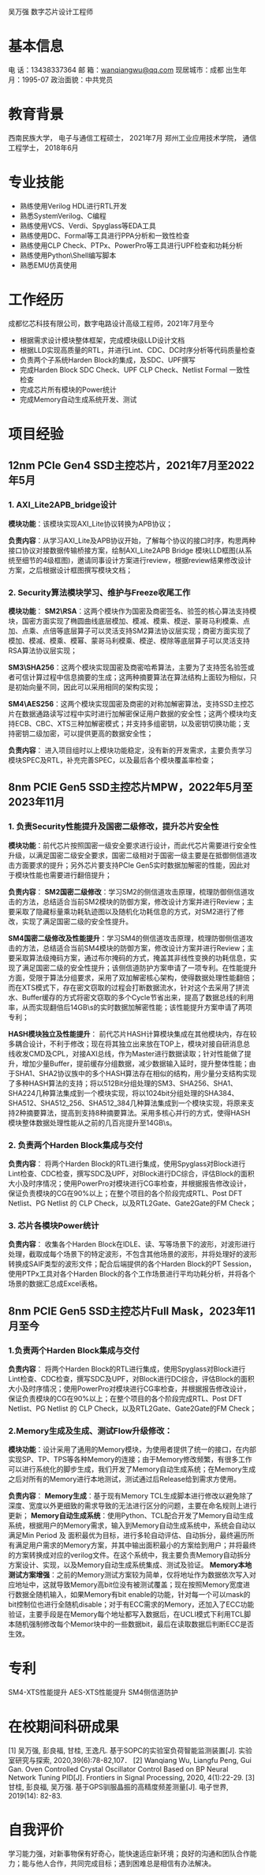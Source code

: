 吴万强
数字芯片设计工程师

# 基本信息
电       话：13438337364
邮       箱：wanqiangwu@qq.com
现居城市：成都
出生年月：1995-07
政治面貌：中共党员

# 教育背景
西南民族大学，                电子与通信工程硕士，       2021年7月
郑州工业应用技术学院，   通信工程学士，                 2018年6月


# 专业技能
- 熟练使用Verilog HDL进行RTL开发
- 熟悉SystemVerilog、C编程
- 熟练使用VCS、Verdi、Spyglass等EDA工具
- 熟练使用DC、Formal等工具进行PPA分析和一致性检查
- 熟练使用CLP Check、PTPx、PowerPro等工具进行UPF检查和功耗分析
- 熟练使用Python\Shell编写脚本
- 熟悉EMU仿真使用

# 工作经历
成都忆芯科技有限公司，数字电路设计高级工程师，2021年7月至今
- 根据需求设计模块整体框架，完成模块级LLD设计文档
- 根据LLD实现高质量的RTL，并进行Lint、CDC、DC时序分析等代码质量检查
- 负责两个子系统Harden Block的集成，及SDC、UPF撰写
- 完成Harden Block SDC Check、UPF CLP Check、Netlist Formal 一致性检查
- 完成芯片所有模块的Power统计
- 完成Memory自动生成系统开发、测试


# 项目经验
## 12nm PCIe Gen4 SSD主控芯片，2021年7月至2022年5月
### 1. AXI_Lite2APB_bridge设计
**模块功能**：该模块实现AXI_Lite协议转换为APB协议；

**负责内容**：从学习AXI_Lite及APB协议开始，了解每个协议的接口时序，构思两种接口协议对接数据传输桥接方案，绘制AXI_Lite2APB Bridge 模块LLD框图(从系统至细节的4级框图)，邀请同事设计方案进行review，根据review结果修改设计方案，之后根据设计框图撰写模块文档；

### 2. Security算法模块学习、维护与Freeze收尾工作
**模块功能**：
**SM2\RSA**：这两个模块作为国密及商密签名、验签的核心算法支持模块，国密方面实现了椭圆曲线底层模加、模减、模乘、模逆、蒙哥马利模乘、点加、点乘、点倍等底层算子可以灵活支持SM2算法协议层实现；商密方面实现了模加、模减、模乘、模幂、蒙哥马利模乘、模逆、模除等底层算子可以灵活支持RSA算法协议层实现；

**SM3\SHA256**：这两个模块实现国密及商密哈希算法，主要为了支持签名验签或者可信计算过程中信息摘要的生成；这两种摘要算法在算法结构上面较为相似，只是初始向量不同，因此可以采用相同的架构实现；

**SM4\AES256**：这两个模块实现国密及商密的对称加解密算法，支持SSD主控芯片在数据通路读写过程中实时进行加解密保证用户数据的安全性；这两个模块均支持ECB、CBC、XTS三种加解密模式；并支持多组密钥，以及密钥切换功能；支持密钥二级加密，可以提供更高的数据安全性；

**负责内容**：
进入项目组时以上模块功能稳定，没有新的开发需求，主要负责学习模块SPEC及RTL，补充完善SPEC，以及最后各个模块覆盖率检查；


## 8nm PCIE Gen5 SSD主控芯片MPW，2022年5月至2023年11月
### 1. 负责Security性能提升及国密二级修改，提升芯片安全性
**模块功能**：前代芯片按照国密一级安全要求进行设计，而此代芯片需要进行安全性升级，以满足国密二级安全要求，国密二级相对于国密一级主要是在抵御侧信道攻击方面要求的提升；另外芯片要支持PCIe Gen5实时数据加解密的性能，因此对于模块性能也需要进行翻倍提升；

**负责内容**：
**SM2国密二级修改**：学习SM2的侧信道攻击原理，梳理防御侧信道攻击的方法，总结适合当前SM2模块的防御方案，修改设计方案并进行Review；主要采取了隐藏标量乘功耗轨迹图以及随机化功耗信息的方式，对SM2进行了修改，实现了满足国密二级的安全性提升。

**SM4国密二级修改及性能提升**：学习SM4的侧信道攻击原理，梳理防御侧信道攻击的方法，总结适合当前SM4模块的防御方案，修改设计方案并进行Review；主要采取算法级掩码方案，通过布尔掩码的方式，掩盖其非线性变换的功耗信息，实现了满足国密二级的安全性提升；该侧信道防护方案申请了一项专利。在性能提升方面，受限于算法分组要求，采用了双加解密核心架构，使得数据处理性能翻倍；而在XTS模式下，存在密文窃取的过程会打断数据流水，针对这个去采用了拼流水、Buffer缓存的方式将密文窃取的多个Cycle节省出来，提高了数据总线的利用率，从而实现翻倍后14GB\s的实时数据加解密性能；该性能提升方案申请了两项专利；

**HASH模块独立及性能提升**：
前代芯片HASH计算模块集成在其他模块内，存在较多耦合设计，不利于修改；现在将其独立出来放在TOP上，模块对接自研消息总线收发CMD及CPL，对接AXI总线，作为Master进行数据读取；针对性能做了提升，增加少量Buffer，提前缓存分组数据，减少数据输入延时，提升整体性能；由于SHA1、SHA2协议族中的多个HASH算法存在相似的结构，用少量分支结构实现了多种HASH算法的支持；将以512Bit分组处理的SM3、SHA256、SHA1、SHA224几种算法集成到一个模块实现，将以1024bit分组处理的SHA384、SHA512、SHA512_256、SHA512_384几种算法集成到一个模块实现，将原来支持2种摘要算法，提高到支持8种摘要算法。采用多核心并行的方式，使得HASH模块整体数据处理性能从之前的几百兆提升至14GB\s。


### 2. 负责两个Harden Block集成与交付
**负责内容**：
将两个Harden Block的RTL进行集成，使用Spyglass对Block进行Lint检查、CDC检查，撰写SDC及UPF，对Block进行DC综合，评估Block的面积大小及时序情况；使用PowerPro对模块进行CG率检查，并根据报告修改设计，保证负责模块的CG在90%以上；在整个项目的各个阶段完成RTL、Post DFT Netlist、PG Netlist 的 CLP Check，以及RTL2Gate、Gate2Gate的FM Check；

### 3. 芯片各模块Power统计
**负责内容**：
收集各个Harden Block在IDLE、读、写等场景下的波形，对波形进行处理，截取成每个场景下的特定波形，不包含其他场景的波形，并将处理好的波形转换成SAIF类型的波形文件；配合后端提供的各个Harden Block的PT Session，使用PTPx工具对各个Harden Block的各个工作场景进行平均功耗分析，并将各个场景的数据汇总成Excel表格。

## 8nm PCIE Gen5 SSD主控芯片Full Mask，2023年11月至今 

### 1.负责两个Harden Block集成与交付
**负责内容**：
将两个Harden Block的RTL进行集成，使用Spyglass对Block进行Lint检查、CDC检查，撰写SDC及UPF，对Block进行DC综合，评估Block的面积大小及时序情况；使用PowerPro对模块进行CG率检查，并根据报告修改设计，保证负责模块的CG在90%以上；在整个项目的各个阶段完成RTL、Post DFT Netlist、PG Netlist 的 CLP Check，以及RTL2Gate、Gate2Gate的FM Check；

### 2.Memory生成及生成、测试Flow升级修改：
**模块功能**：设计采用了通用的Memory模块，为使用者提供了统一的接口，在内部实现SP、TP、TPS等各种Memory的连接；由于Memory修改频繁，有很多工作可以进行系统化的脚步生成，我们开发了Memory自动生成系统；在Memory生成之后对所有的Memory进行本地测试，测试通过后Release给到需求方使用。

**负责内容**：
**Memory生成**：基于现有Memory TCL生成脚本进行修改以避免除了深度、宽度以外更细致的需求导致的无法进行区分的问题，主要在命名规则上进行更新；
**Memory自动生成系统**：使用Python、TCL配合开发了Memory自动生成系统，根据用户的Memory需求，输入到Memory自动生成系统中，系统会自动以满足Min Period 及 面积最优为目标，进行多轮自动评估、自动拆分，最终遍历所有满足用户需求的Memory方案，并其中输出面积最小的方案给到用户；并将最终的方案转换成对应的verilog文件。在这个系统中，我主要负责Memory自动拆分方案设计、实现，以及Memory自动生成系统集成、测试及验证。
**Memory本地测试方案增强**：之前的Memory测试方案较为简单，仅将地址作为数据依次写入对应地址中，这就导致Memory高bit位没有被测试覆盖；现在按照Memory宽度进行数据全随机输入，如果Memory有bit enable的功能，针对每一个可以mask的bit控制位也进行全随机disable；对于有ECC需求的Memory，还加入了ECC功能验证，主要手段是在Memory每个地址都写入数据后，在UCLI模式下利用TCL脚本随机强制修改每个Memor块中的一些数据bit，最后在读取数据后判断ECC是否生效。


# 专利
SM4-XTS性能提升
AES-XTS性能提升
SM4侧信道防护


# 在校期间科研成果
[1] 吴万强, 彭良福, 甘桂, 王逸凡. 基于SOPC的实验室负荷智能监测装置[J]. 实验室研究与探索, 2020,39(6):78-82,107．
[2] Wanqiang Wu, Liangfu Peng, Gui Gan. Oven Controlled Crystal Oscillator Control Based on BP Neural Network Tuning PID[J]. Frontiers in Signal Processing, 2020, 4(1):22-29.
[3] 甘桂, 彭良福, 吴万强. 基于GPS驯服晶振的高精度频差测量[J]. 电子世界, 2019(14): 82-83.


# 自我评价
学习能力强，对新事物保有好奇心，能快速适应新环境；良好的沟通和团队合作能力；能与他人合作，共同完成目标；遇到困难总是相信有办法解决。